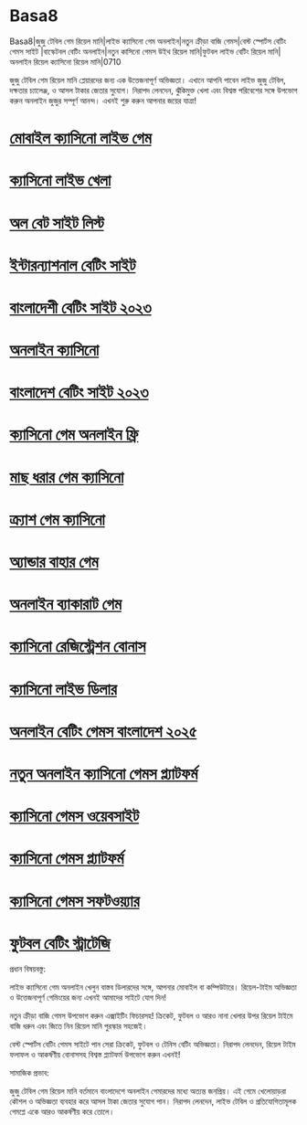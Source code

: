 # Basa8

Basa8|জুজু টেবিল গেম রিয়েল মানি|লাইভ ক্যাসিনো গেম অনলাইন|নতুন ক্রীড়া বাজি গেমস|বেস্ট স্পোর্টস বেটিং গেমস সাইট
|বাস্কেটবল বেটিং অনলাইন|নতুন কাসিনো গেমস উইথ রিয়েল মানি|ফুটবল লাইভ বেটিং রিয়েল মানি|অনলাইন রিয়েল ক্যাসিনো রিয়েল মানি|0710

জুজু টেবিল গেম রিয়েল মানি প্লেয়ারদের জন্য এক উত্তেজনাপূর্ণ অভিজ্ঞতা। এখানে আপনি পাবেন লাইভ জুজু টেবিল, দক্ষতার চ্যালেঞ্জ, ও আসল টাকার জেতার সুযোগ। নিরাপদ লেনদেন, ঝুঁকিমুক্ত খেলা এবং বিশ্বস্ত পরিবেশের সঙ্গে উপভোগ করুন অনলাইন জুজুর সম্পূর্ণ আনন্দ। এখনই শুরু করুন আপনার জয়ের যাত্রা!

#  <a href="https://basa8us.net/">মোবাইল ক্যাসিনো লাইভ গেম</a>

#  <a href="https://basa8vip.com/">ক্যাসিনো লাইভ খেলা</a>

#  <a href="https://basa8pc.net/">অল বেট সাইট লিস্ট</a>

#  <a href="https://basa8live.com/">ইন্টারন্যাশনাল বেটিং সাইট</a>

#  <a href="https://basa8live.net/">বাংলাদেশী বেটিং সাইট ২০২৩</a>

#  <a href="https://basa8uk.net/">অনলাইন ক্যাসিনো</a>

#  <a href="https://basa8now.net/">বাংলাদেশ বেটিং সাইট ২০২৩</a>

#  <a href="https://basa8pro.net/">ক্যাসিনো গেম অনলাইন ফ্রি</a>

#  <a href="https://basa8pro.com/">মাছ ধরার গেম ক্যাসিনো</a>

#  <a href="https://basa8pro.net/">ক্র্যাশ গেম ক্যাসিনো</a>

#  <a href="https://basa8vip.net/">অ্যান্ডার বাহার গেম</a>

#  <a href="https://basa8us.net/">অনলাইন ব্যাকারাট গেম</a>

#  <a href="https://basa8vip.com/">ক্যাসিনো রেজিস্ট্রেশন বোনাস</a>

#  <a href="https://basa8us.com/">ক্যাসিনো লাইভ ডিলার</a>

#  <a href="https://basa8pro.com/">অনলাইন বেটিং গেমস বাংলাদেশ ২০২৫</a>

#  <a href="https://basa8pro.net/">নতুন অনলাইন ক্যাসিনো গেমস প্ল্যাটফর্ম</a>

#  <a href="https://basa8vip.net/">ক্যাসিনো গেমস ওয়েবসাইট</a>

#  <a href="https://basa8us.net/">ক্যাসিনো গেমস প্ল্যাটফর্ম</a>

#  <a href="https://basa8vip.com/">ক্যাসিনো গেমস সফটওয়্যার</a>

#  <a href="https://basa8us.com/">ফুটবল বেটিং স্ট্রাটেজি</a>

প্রধান বিষয়বস্তু:

লাইভ ক্যাসিনো গেম অনলাইন খেলুন বাস্তব ডিলারদের সঙ্গে, আপনার মোবাইল বা কম্পিউটারে। রিয়েল-টাইম অভিজ্ঞতা ও উত্তেজনাপূর্ণ গেমিংয়ের জন্য এখনই আমাদের সাইটে যোগ দিন!

নতুন ক্রীড়া বাজি গেমস উপভোগ করুন এক্সাইটিং ফিচারসহ! ক্রিকেট, ফুটবল ও আরও নানা খেলার উপর রিয়েল টাইমে বাজি ধরুন এবং জিতে নিন রিয়েল মানি পুরস্কার সহজেই।

বেস্ট স্পোর্টস বেটিং গেমস সাইটে পান সেরা ক্রিকেট, ফুটবল ও টেনিস বেটিং অভিজ্ঞতা। নিরাপদ লেনদেন, রিয়েল টাইম ফলাফল ও আকর্ষণীয় বোনাসসহ বিশ্বস্ত প্ল্যাটফর্ম উপভোগ করুন এখনই!

সামাজিক প্রভাব:

জুজু টেবিল গেম রিয়েল মানি বর্তমানে বাংলাদেশে অনলাইন গেমারদের মধ্যে অত্যন্ত জনপ্রিয়। এই গেমে খেলোয়াড়রা কৌশল ও অভিজ্ঞতা ব্যবহার করে আসল টাকা জেতার সুযোগ পান। নিরাপদ লেনদেন, লাইভ টেবিল ও প্রতিযোগিতামূলক গেমপ্লে একে আরও আকর্ষণীয় করে তোলে।
